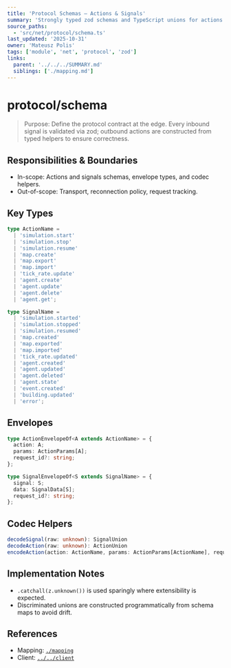 ```yaml
---
title: 'Protocol Schemas – Actions & Signals'
summary: 'Strongly typed zod schemas and TypeScript unions for actions and signals, with envelope types and codec helpers.'
source_paths:
  - 'src/net/protocol/schema.ts'
last_updated: '2025-10-31'
owner: 'Mateusz Polis'
tags: ['module', 'net', 'protocol', 'zod']
links:
  parent: '../../../SUMMARY.md'
  siblings: ['./mapping.md']
---
```


# protocol/schema

> Purpose: Define the protocol contract at the edge. Every inbound signal is validated via zod; outbound actions are constructed from typed helpers to ensure correctness.

## Responsibilities & Boundaries

- In-scope: Actions and signals schemas, envelope types, and codec helpers.
- Out-of-scope: Transport, reconnection policy, request tracking.

## Key Types

```ts
type ActionName =
  | 'simulation.start'
  | 'simulation.stop'
  | 'simulation.resume'
  | 'map.create'
  | 'map.export'
  | 'map.import'
  | 'tick_rate.update'
  | 'agent.create'
  | 'agent.update'
  | 'agent.delete'
  | 'agent.get';

type SignalName =
  | 'simulation.started'
  | 'simulation.stopped'
  | 'simulation.resumed'
  | 'map.created'
  | 'map.exported'
  | 'map.imported'
  | 'tick_rate.updated'
  | 'agent.created'
  | 'agent.updated'
  | 'agent.deleted'
  | 'agent.state'
  | 'event.created'
  | 'building.updated'
  | 'error';
```

## Envelopes

```ts
type ActionEnvelopeOf<A extends ActionName> = {
  action: A;
  params: ActionParams[A];
  request_id?: string;
};

type SignalEnvelopeOf<S extends SignalName> = {
  signal: S;
  data: SignalData[S];
  request_id?: string;
};
```

## Codec Helpers

```ts
decodeSignal(raw: unknown): SignalUnion
decodeAction(raw: unknown): ActionUnion
encodeAction(action: ActionName, params: ActionParams[ActionName], requestId?: string): ActionEnvelopeOf<ActionName>
```

## Implementation Notes

- `.catchall(z.unknown())` is used sparingly where extensibility is expected.
- Discriminated unions are constructed programmatically from schema maps to avoid drift.

## References

- Mapping: [`./mapping`](./mapping.md)
- Client: [`../../client`](../../client.md)
